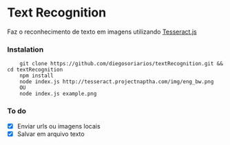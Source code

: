 # Text Recognition
Faz o reconhecimento de texto em imagens utilizando [Tesseract.js](http://tesseract.projectnaptha.com/)

### Instalation

```
    git clone https://github.com/diegosoriarios/textRecognition.git && cd textRecognition
    npm install
    node index.js http://tesseract.projectnaptha.com/img/eng_bw.png
    OU
    node index.js example.png
```

### To do
- [x] Enviar urls ou imagens locais
- [x] Salvar em arquivo texto